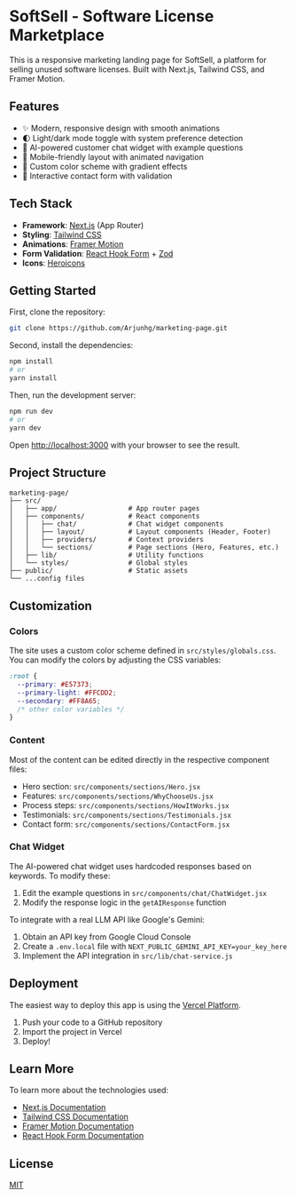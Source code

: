 # SoftSell - Software License Marketplace

This is a responsive marketing landing page for SoftSell, a platform for selling unused software licenses. Built with Next.js, Tailwind CSS, and Framer Motion.

## Features

- ✨ Modern, responsive design with smooth animations
- 🌓 Light/dark mode toggle with system preference detection
- 🤖 AI-powered customer chat widget with example questions
- 📱 Mobile-friendly layout with animated navigation
- 🎨 Custom color scheme with gradient effects
- 📝 Interactive contact form with validation

## Tech Stack

- **Framework**: [Next.js](https://nextjs.org/) (App Router)
- **Styling**: [Tailwind CSS](https://tailwindcss.com/)
- **Animations**: [Framer Motion](https://www.framer.com/motion/)
- **Form Validation**: [React Hook Form](https://react-hook-form.com/) + [Zod](https://github.com/colinhacks/zod)
- **Icons**: [Heroicons](https://heroicons.com/)

## Getting Started

First, clone the repository:

```bash
git clone https://github.com/Arjunhg/marketing-page.git
```

Second, install the dependencies:

```bash
npm install
# or
yarn install
```

Then, run the development server:

```bash
npm run dev
# or
yarn dev
```

Open [http://localhost:3000](http://localhost:3000) with your browser to see the result.

## Project Structure

```
marketing-page/
├── src/
│   ├── app/                  # App router pages
│   ├── components/           # React components
│   │   ├── chat/             # Chat widget components
│   │   ├── layout/           # Layout components (Header, Footer)
│   │   ├── providers/        # Context providers
│   │   └── sections/         # Page sections (Hero, Features, etc.)
│   ├── lib/                  # Utility functions
│   └── styles/               # Global styles
├── public/                   # Static assets
└── ...config files
```

## Customization

### Colors

The site uses a custom color scheme defined in `src/styles/globals.css`. You can modify the colors by adjusting the CSS variables:

```css
:root {
  --primary: #E57373;
  --primary-light: #FFCDD2;
  --secondary: #FF8A65;
  /* other color variables */
}
```

### Content

Most of the content can be edited directly in the respective component files:

- Hero section: `src/components/sections/Hero.jsx`
- Features: `src/components/sections/WhyChooseUs.jsx`
- Process steps: `src/components/sections/HowItWorks.jsx`
- Testimonials: `src/components/sections/Testimonials.jsx`
- Contact form: `src/components/sections/ContactForm.jsx`

### Chat Widget

The AI-powered chat widget uses hardcoded responses based on keywords. To modify these:

1. Edit the example questions in `src/components/chat/ChatWidget.jsx`
2. Modify the response logic in the `getAIResponse` function

To integrate with a real LLM API like Google's Gemini:
1. Obtain an API key from Google Cloud Console
2. Create a `.env.local` file with `NEXT_PUBLIC_GEMINI_API_KEY=your_key_here`
3. Implement the API integration in `src/lib/chat-service.js`

## Deployment

The easiest way to deploy this app is using the [Vercel Platform](https://vercel.com/new).

1. Push your code to a GitHub repository
2. Import the project in Vercel
3. Deploy!

## Learn More

To learn more about the technologies used:

- [Next.js Documentation](https://nextjs.org/docs)
- [Tailwind CSS Documentation](https://tailwindcss.com/docs)
- [Framer Motion Documentation](https://www.framer.com/motion/introduction/)
- [React Hook Form Documentation](https://react-hook-form.com/get-started)

## License

[MIT](LICENSE)
